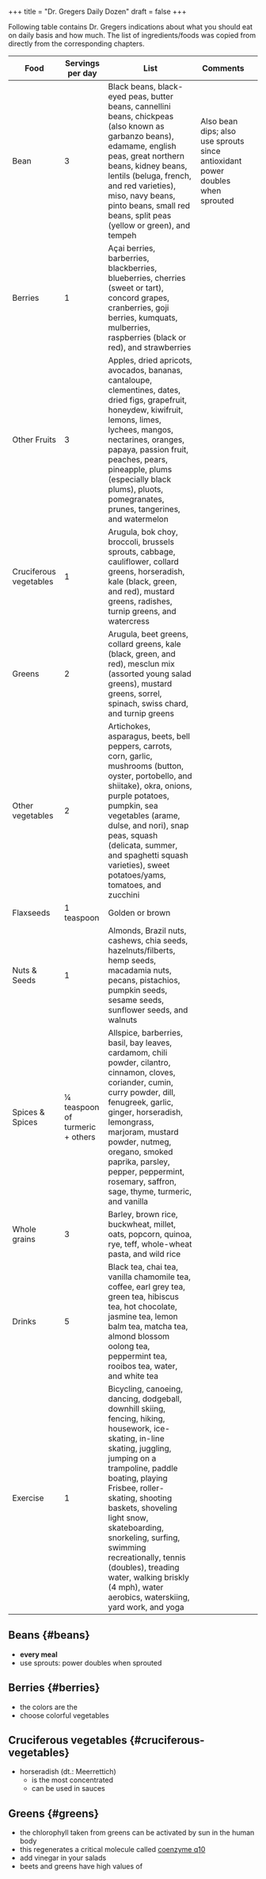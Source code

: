 +++
title = "Dr. Gregers Daily Dozen"
draft = false
+++

Following table contains Dr. Gregers indications about what you should eat on daily basis and how much. The list of ingredients/foods was copied from directly from the corresponding chapters.

| Food                   | Servings per day                | List                                                                                                                                                                                                                                                                                                                                                                                                                     | Comments                                                                       |   |
|------------------------|---------------------------------|--------------------------------------------------------------------------------------------------------------------------------------------------------------------------------------------------------------------------------------------------------------------------------------------------------------------------------------------------------------------------------------------------------------------------|--------------------------------------------------------------------------------|---|
| Bean                   | 3                               | Black beans, black-eyed peas, butter beans, cannellini beans, chickpeas (also known as garbanzo beans), edamame, english peas, great northern beans, kidney beans, lentils (beluga, french, and red varieties), miso, navy beans, pinto beans, small red beans, split peas (yellow or green), and tempeh                                                                                                                 | Also bean dips; also use sprouts since antioxidant power doubles when sprouted |   |
| Berries                | 1                               | Açai berries, barberries, blackberries, blueberries, cherries (sweet or tart), concord grapes, cranberries, goji berries, kumquats, mulberries, raspberries (black or red), and strawberries                                                                                                                                                                                                                             |                                                                                |   |
| Other Fruits           | 3                               | Apples, dried apricots, avocados, bananas, cantaloupe, clementines, dates, dried figs, grapefruit, honeydew, kiwifruit, lemons, limes, lychees, mangos, nectarines, oranges, papaya, passion fruit, peaches, pears, pineapple, plums (especially black plums), pluots, pomegranates, prunes, tangerines, and watermelon                                                                                                  |                                                                                |   |
| Cruciferous vegetables | 1                               | Arugula, bok choy, broccoli, brussels sprouts, cabbage, cauliflower, collard greens, horseradish, kale (black, green, and red), mustard greens, radishes, turnip greens, and watercress                                                                                                                                                                                                                                  |                                                                                |   |
| Greens                 | 2                               | Arugula, beet greens, collard greens, kale (black, green, and red), mesclun mix (assorted young salad greens), mustard greens, sorrel, spinach, swiss chard, and turnip greens                                                                                                                                                                                                                                           |                                                                                |   |
| Other vegetables       | 2                               | Artichokes, asparagus, beets, bell peppers, carrots, corn, garlic, mushrooms (button, oyster, portobello, and shiitake), okra, onions, purple potatoes, pumpkin, sea vegetables (arame, dulse, and nori), snap peas, squash (delicata, summer, and spaghetti squash varieties), sweet potatoes/yams, tomatoes, and zucchini                                                                                              |                                                                                |   |
| Flaxseeds              | 1 teaspoon                      | Golden or brown                                                                                                                                                                                                                                                                                                                                                                                                          |                                                                                |   |
| Nuts &amp; Seeds       | 1                               | Almonds, Brazil nuts, cashews, chia seeds, hazelnuts/filberts, hemp seeds, macadamia nuts, pecans, pistachios, pumpkin seeds, sesame seeds, sunflower seeds, and walnuts                                                                                                                                                                                                                                                 |                                                                                |   |
| Spices &amp; Spices    | ¼ teaspoon of turmeric + others | Allspice, barberries, basil, bay leaves, cardamom, chili powder, cilantro, cinnamon, cloves, coriander, cumin, curry powder, dill, fenugreek, garlic, ginger, horseradish, lemongrass, marjoram, mustard powder, nutmeg, oregano, smoked paprika, parsley, pepper, peppermint, rosemary, saffron, sage, thyme, turmeric, and vanilla                                                                                     |                                                                                |   |
| Whole grains           | 3                               | Barley, brown rice, buckwheat, millet, oats, popcorn, quinoa, rye, teff, whole-wheat pasta, and wild rice                                                                                                                                                                                                                                                                                                                |                                                                                |   |
| Drinks                 | 5                               | Black tea, chai tea, vanilla chamomile tea, coffee, earl grey tea, green tea, hibiscus tea, hot chocolate, jasmine tea, lemon balm tea, matcha tea, almond blossom oolong tea, peppermint tea, rooibos tea, water, and white tea                                                                                                                                                                                         |                                                                                |   |
| Exercise               | 1                               | Bicycling, canoeing, dancing, dodgeball, downhill skiing, fencing, hiking, housework, ice-skating, in-line skating, juggling, jumping on a trampoline, paddle boating, playing Frisbee, roller-skating, shooting baskets, shoveling light snow, skateboarding, snorkeling, surfing, swimming recreationally, tennis (doubles), treading water, walking briskly (4 mph), water aerobics, waterskiing, yard work, and yoga |                                                                                |   |


## Beans {#beans}

-   **every meal**
-   use sprouts: power doubles when sprouted


## Berries {#berries}

-   the colors are the
-   choose colorful vegetables


## Cruciferous vegetables {#cruciferous-vegetables}

-   horseradish (dt.: Meerrettich)
    -   is the most concentrated
    -   can be used in sauces


## Greens {#greens}

-   the chlorophyll taken from greens can be activated by sun in the human body
-   this regenerates a critical molecule called [coenzyme q10](/zk/coq10)
-   add vinegar in your salads
-   beets and greens have high values of
